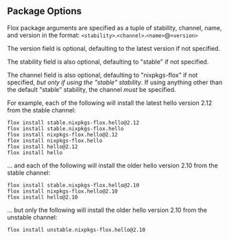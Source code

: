 ## Package Options

Flox package arguments are specified as a tuple of
stability, channel, name, and version in the format:
`<stability>`.`<channel>`.`<name>`@`<version>`

The version field is optional, defaulting to the latest version if not specified.

The stability field is also optional, defaulting to "stable" if not specified.

The channel field is also optional, defaulting to "nixpkgs-flox" if not specified,
_but only if using the "stable" stability_. If using anything other than the
default "stable" stability, the channel *must* be specified.

For example, each of the following will install the latest hello version 2.12 from
the stable channel:
```
flox install stable.nixpkgs-flox.hello@2.12
flox install stable.nixpkgs-flox.hello
flox install nixpkgs-flox.hello@2.12
flox install nixpkgs-flox.hello
flox install hello@2.12
flox install hello
```

... and each of the following will install the older hello version 2.10
from the stable channel:
```
flox install stable.nixpkgs-flox.hello@2.10
flox install nixpkgs-flox.hello@2.10
flox install hello@2.10
```

... but only the following will install the older hello version 2.10 from the unstable channel:
```
flox install unstable.nixpkgs-flox.hello@2.10
```
